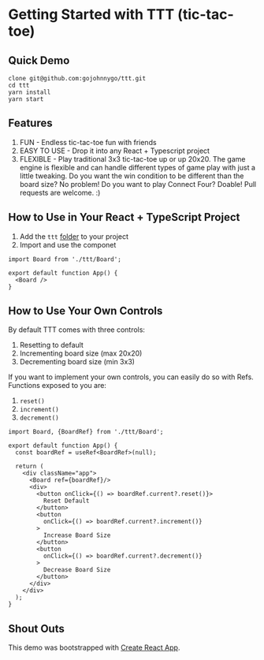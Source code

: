# Getting Started with TTT (tic-tac-toe)

## Quick Demo
```
clone git@github.com:gojohnnygo/ttt.git
cd ttt
yarn install
yarn start
```

## Features
1. FUN - Endless tic-tac-toe fun with friends
2. EASY TO USE - Drop it into any React + Typescript project
3. FLEXIBLE - Play traditional 3x3 tic-tac-toe up or up 20x20. The game engine is flexible and can handle different types of game play with just a little tweaking. Do you want the win condition to be different than the board size? No problem! Do you want to play Connect Four? Doable! Pull requests are welcome. :) 

## How to Use in Your React + TypeScript Project
1. Add the `ttt` [folder](https://github.com/gojohnnygo/ttt/tree/main/src/ttt) to your project
1. Import and use the componet

```
import Board from './ttt/Board';

export default function App() {
  <Board />
}

```

## How to Use Your Own Controls
By default TTT comes with three controls:
1. Resetting to default
2. Incrementing board size (max 20x20)
3. Decrementing board size (min 3x3)

If you want to implement your own controls, you can easily do so with Refs. Functions exposed to you are:
1. `reset()`
2. `increment()`
3. `decrement()`

```
import Board, {BoardRef} from './ttt/Board';

export default function App() {
  const boardRef = useRef<BoardRef>(null);

  return (
    <div className="app">
      <Board ref={boardRef}/>
      <div>
        <button onClick={() => boardRef.current?.reset()}>
          Reset Default
        </button>
        <button
          onClick={() => boardRef.current?.increment()}
        >
          Increase Board Size
        </button>
        <button
          onClick={() => boardRef.current?.decrement()}
        >
          Decrease Board Size
        </button>
      </div>
    </div>
  );
}

```

## Shout Outs

This demo was bootstrapped with [Create React App](https://github.com/facebook/create-react-app).

